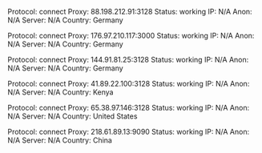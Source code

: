Protocol: connect
Proxy: 88.198.212.91:3128
Status: working
IP: N/A
Anon: N/A
Server: N/A
Country: Germany

Protocol: connect
Proxy: 176.97.210.117:3000
Status: working
IP: N/A
Anon: N/A
Server: N/A
Country: Germany

Protocol: connect
Proxy: 144.91.81.25:3128
Status: working
IP: N/A
Anon: N/A
Server: N/A
Country: Germany

Protocol: connect
Proxy: 41.89.22.100:3128
Status: working
IP: N/A
Anon: N/A
Server: N/A
Country: Kenya

Protocol: connect
Proxy: 65.38.97.146:3128
Status: working
IP: N/A
Anon: N/A
Server: N/A
Country: United States

Protocol: connect
Proxy: 218.61.89.13:9090
Status: working
IP: N/A
Anon: N/A
Server: N/A
Country: China

